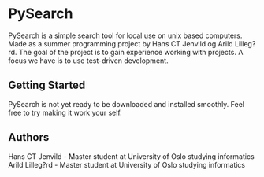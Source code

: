 # PySearch

PySearch is a simple search tool for local use on unix based computers. Made as a summer programming project by
Hans CT Jenvild og Arild Lilleg?rd. The goal of the project is to gain experience working with projects. A focus we have
is to use test-driven development.

## Getting Started
PySearch is not yet ready to be downloaded and installed smoothly. Feel free to try making it work your self.

## Authors
Hans CT Jenvild - Master student at University of Oslo studying informatics
Arild Lilleg?rd - Master student at University of Oslo studying informatics

